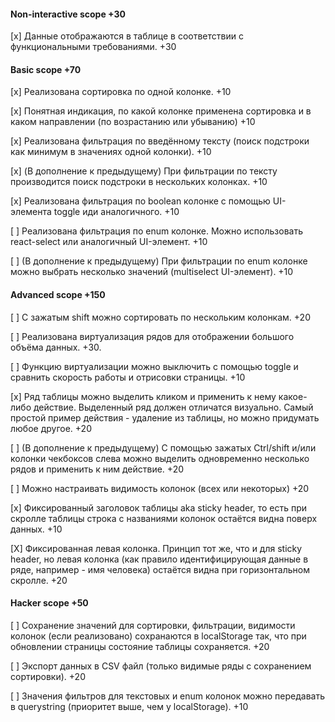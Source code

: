 #### Non-interactive scope +30
[x] Данные отображаются в таблице в соответствии с функциональными требованиями. +30

#### Basic scope +70
[x] Реализована сортировка по одной колонке. +10

[x] Понятная индикация, по какой колонке применена сортировка и в каком направлении (по возрастанию или убыванию) +10

[x] Реализована фильтрация по введённому тексту (поиск подстроки как минимум в значениях одной колонки). +10

[x] (В дополнение к предыдущему) При фильтрации по тексту производится поиск подстроки в нескольких колонках. +10

[x] Реализована фильтрация по boolean колонке с помощью UI-элемента toggle иди аналогичного. +10

[ ] Реализована фильтрация по enum колонке. Можно использовать react-select или аналогичный UI-элемент. +10

[ ] (В дополнение к предыдущему) При фильтрации по enum колонке можно выбрать несколько значений (multiselect UI-элемент). +10

#### Advanced scope +150
[ ] С зажатым shift можно сортировать по нескольким колонкам. +20

[ ] Реализована виртуализация рядов для отображении большого объёма данных. +30.

[ ] Функцию виртуализации можно выключить c помощью toggle и сравнить скорость работы и отрисовки страницы. +10

[x] Ряд таблицы можно выделить кликом и применить к нему какое-либо действие. Выделенный ряд должен отличатся визуально. Самый простой пример действия - удаление из таблицы, но можно придумать любое другое. +20

[ ] (В дополнение к предыдущему) С помощью зажатых Ctrl/shift и/или колонки чекбоксов слева можно выделить одновременно несколько рядов и применить к ним действие. +20

[ ] Можно настраивать видимость колонок (всех или некоторых) +20

[x] Фиксированный заголовок таблицы aka sticky header, то есть при скролле таблицы строка с названиями колонок остаётся видна поверх данных. +10

[X] Фиксированная левая колонка. Принцип тот же, что и для sticky header, но левая колонка (как правило идентифицирующая данные в ряде, например - имя человека) остаётся видна при горизонтальном скролле. +20

#### Hacker scope +50

[ ] Сохранение значений для сортировки, фильтрации, видимости колонок (если реализовано) сохранаются в localStorage так, что при обновлении страницы состояние таблицы сохраняется. +20

[ ] Экспорт данных в CSV файл (только видимые ряды с сохранением сортировки). +20

[ ] Значения фильтров для текстовых и enum колонок можно передавать в querystring (приоритет выше, чем у localStorage). +10